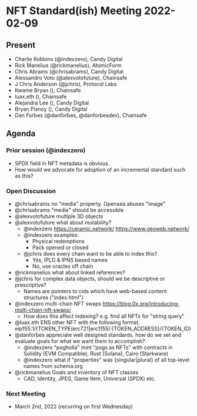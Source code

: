 # NFT Standard(ish) Meeting 2022-02-09

## Present

* Charlie Robbins (@indexzero), Candy Digital
* Rick Manelius (@rickmanelius), AtomicForm
* Chris Abrams (@chrisabrams), Candy Digital
* Alessandro Voto (@alexvotofuture), Chainsafe
* J Chris Anderson (@jchris), Protocol Labs
* Kwame Bryan (), Chainsafe
* luax.eth (), Chainsafe
* Alejandra Lee (), Candy Digital
* Bryan Pisnoy (), Candy Digital
* Dan Forbes (@danforbes, @danforbesdev), Chainsafe 

## Agenda

### Prior session (@indexzero)

- SPDX field in NFT metadata is obvious.
- How would we advocate for adoption of an incremental standard such as this?

### Open Discussion

- @chrisabrams no "media" property. Opensea abuses "image"
- @chrisabrams "media" should be accessible
- @alexvotofuture multiple 3D objects
- @alexvotofuture what about mutability?
  - @indexzero
    https://ceramic.network/
    https://www.geoweb.network/
  - @indexzero examples:
    - Physical redemptions
    - Pack opened or closed
  - @jchris does every chain want to be able to index this?
    - Yes, IPLD & IPNS based names
    - No, use oracles off chain   
- @rickmanelius what about linked references? 
- @jchris for complex data objects, should we be descriptive or prescriptive?
  - Names are pointers to cids which have web-based content structures ("index.html")
- @indexzero multi-chain NFT swaps https://blog.0x.org/introducing-multi-chain-nft-swaps/
  - How does this affect indexing? e.g. find all NFTs for "string query"
- @luax.eth ENS other NFT with the following format. eip155:1/{TOKEN_TYPE(erc721|erc1155):{TOKEN_ADDRESS}/{TOKEN_ID}
- @danforbes appreciate well designed standards, how do we set and evaluate goals for what we want them to accomplish?
  - @indexzero "pogholla" mint "pogs as NFTs" with contracts in Solidity (EVM Compatible), Rust (Solana), Cairo (Starkware)
  - @indexzero what if "properties" was {singular|plural} of all top-level names from schema.org
- @rickmanelius Goals and inventory of NFT classes
  - CAD, Identity, JPEG, Game Item, Universal (SPDX) etc.
  
### Next Meeting

- March 2nd, 2022 (recurring on first Wednesday)
